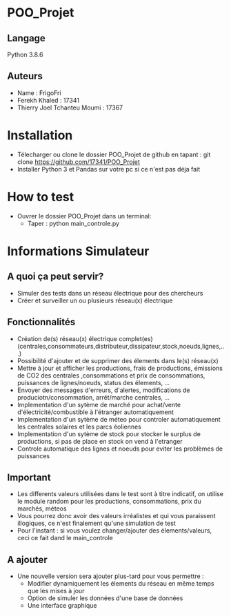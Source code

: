 # POO_Projet
## Langage 
Python 3.8.6

## Auteurs  
- Name : FrigoFri
- Ferekh Khaled : 17341
- Thierry Joel Tchanteu Moumi : 17367

# Installation
- Télecharger ou clone le dossier POO_Projet de github en tapant :
    git clone https://github.com/17341/POO_Projet
- Installer Python 3 et Pandas sur votre pc si ce n'est pas déja fait

# How to test 
- Ouvrer le dossier POO_Projet dans un terminal:
    - Taper : python main_controle.py

# Informations Simulateur 

## A quoi ça peut servir?  
- Simuler des tests dans un réseau électrique pour des chercheurs
- Créer et surveiller un ou plusieurs réseau(x) électrique

## Fonctionnalités
- Création de(s) réseau(x) électrique complet(es)(centrales,consommateurs,distributeur,dissipateur,stock,noeuds,lignes,...)
- Possibilité d'ajouter et de supprimer des élements dans le(s) réseau(x)
- Mettre à jour et afficher les productions, frais de productions, émissions de CO2 des centrales ,consommations et prix de consommations, puissances de lignes/noeuds, status des élements, ...
- Envoyer des messages d'erreurs, d'alertes, modifications de produciotn/consommation, arrêt/marche centrales, ...
- Implementation d'un sytème de marché pour achat/vente d'électricité/combustible à l'étranger automatiquement 
- Implementation d'un sytème de méteo pour controler automatiquement les centrales solaires et les parcs éoliennes
- Implementation d'un sytème de stock pour stocker le surplus de productions, si pas de place en stock on vend à l'etranger
- Controle automatique des lignes et noeuds pour eviter les problèmes de puissances

## Important
- Les differents valeurs utilisées dans le test sont à titre indicatif, on utilise le module random pour les productions, consommations, prix du marchés, méteos
- Vous pourrez donc avoir des valeurs irréalistes et qui vous paraissent illogiques, ce n'est finalement qu'une simulation de test
- Pour l'instant : si vous voulez changer/ajouter des élements/valeurs, ceci ce fait dand le main_controle

## A ajouter
- Une nouvelle version sera ajouter plus-tard pour vous permettre : 
    - Modifier dynamiquement les élements du réseau en même temps que les mises à jour
    - Option de simuler les données d'une base de données
    - Une interface graphique
